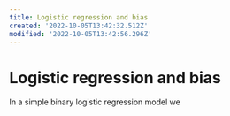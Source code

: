 ```yaml
---
title: Logistic regression and bias
created: '2022-10-05T13:42:32.512Z'
modified: '2022-10-05T13:42:56.296Z'
---
```


# Logistic regression and bias

In a simple binary logistic regression model we
